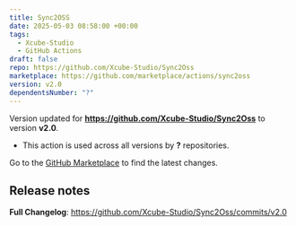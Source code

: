 ```yaml
---
title: Sync2OSS
date: 2025-05-03 08:58:00 +00:00
tags:
  - Xcube-Studio
  - GitHub Actions
draft: false
repo: https://github.com/Xcube-Studio/Sync2Oss
marketplace: https://github.com/marketplace/actions/sync2oss
version: v2.0
dependentsNumber: "?"
---
```



Version updated for **https://github.com/Xcube-Studio/Sync2Oss** to version **v2.0**.
- This action is used across all versions by **?** repositories.

Go to the [GitHub Marketplace](https://github.com/marketplace/actions/sync2oss) to find the latest changes.

## Release notes

**Full Changelog**: https://github.com/Xcube-Studio/Sync2Oss/commits/v2.0
